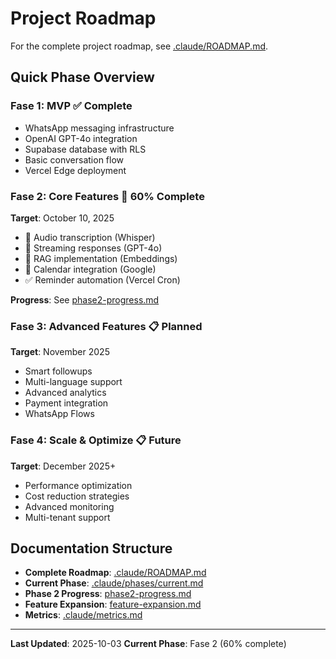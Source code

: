 # Project Roadmap

For the complete project roadmap, see [.claude/ROADMAP.md](../../.claude/ROADMAP.md).

## Quick Phase Overview

### Fase 1: MVP ✅ Complete
- WhatsApp messaging infrastructure
- OpenAI GPT-4o integration
- Supabase database with RLS
- Basic conversation flow
- Vercel Edge deployment

### Fase 2: Core Features 🔄 60% Complete
**Target**: October 10, 2025

- 🔄 Audio transcription (Whisper)
- 🔄 Streaming responses (GPT-4o)
- 🔄 RAG implementation (Embeddings)
- 🔄 Calendar integration (Google)
- ✅ Reminder automation (Vercel Cron)

**Progress**: See [phase2-progress.md](./phase2-progress.md)

### Fase 3: Advanced Features 📋 Planned
**Target**: November 2025

- Smart followups
- Multi-language support
- Advanced analytics
- Payment integration
- WhatsApp Flows

### Fase 4: Scale & Optimize 📋 Future
**Target**: December 2025+

- Performance optimization
- Cost reduction strategies
- Advanced monitoring
- Multi-tenant support

## Documentation Structure

- **Complete Roadmap**: [.claude/ROADMAP.md](../../.claude/ROADMAP.md)
- **Current Phase**: [.claude/phases/current.md](../../.claude/phases/current.md)
- **Phase 2 Progress**: [phase2-progress.md](./phase2-progress.md)
- **Feature Expansion**: [feature-expansion.md](./feature-expansion.md)
- **Metrics**: [.claude/metrics.md](../../.claude/metrics.md)

---

**Last Updated**: 2025-10-03
**Current Phase**: Fase 2 (60% complete)
